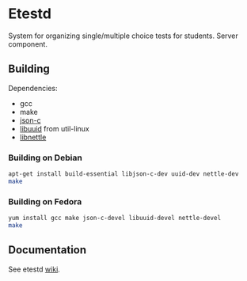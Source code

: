 # Etestd
System for organizing single/multiple choice tests for students. Server component.

## Building
Dependencies:
- gcc
- make
- [json-c](https://github.com/json-c/json-c)
- [libuuid](https://github.com/karelzak/util-linux/tree/master/libuuid) from util-linux
- [libnettle](https://www.lysator.liu.se/~nisse/nettle/)

### Building on Debian
```sh
apt-get install build-essential libjson-c-dev uuid-dev nettle-dev  
make
```

### Building on Fedora
```sh
yum install gcc make json-c-devel libuuid-devel nettle-devel  
make
```

## Documentation
See etestd [wiki](https://github.com/pmartycz/etestd/wiki).

